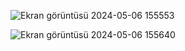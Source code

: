 ![Ekran görüntüsü 2024-05-06 155553](https://github.com/erenssimsek/musteri_hizmetleri_sistemi/assets/93097999/259f5233-40c7-484e-8bb4-8f04db162bcd)

![Ekran görüntüsü 2024-05-06 155640](https://github.com/erenssimsek/musteri_hizmetleri_sistemi/assets/93097999/4724c40e-315a-46bc-8e56-d5b5e39b1c0d)
